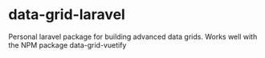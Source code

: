 # data-grid-laravel
Personal laravel package for building advanced data grids. Works well with the NPM package data-grid-vuetify
